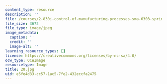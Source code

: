 ```yaml
---
content_type: resource
description: ''
file: /courses/2-830j-control-of-manufacturing-processes-sma-6303-spring-2008/e5fe4d33cc571ac57fe2432eccfa2475_20.jpg
file_size: 3672
file_type: image/jpeg
image_metadata:
  caption: ''
  credit: ''
  image-alt: ''
learning_resource_types: []
license: https://creativecommons.org/licenses/by-nc-sa/4.0/
ocw_type: OCWImage
resourcetype: Image
title: 20.jpg
uid: e5fe4d33-cc57-1ac5-7fe2-432eccfa2475
---
```

